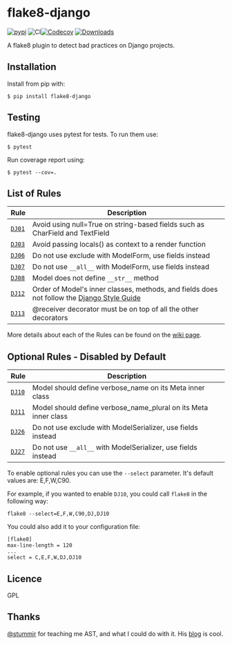 # flake8-django

[![pypi](https://img.shields.io/pypi/v/flake8-django.svg)](https://pypi.python.org/pypi/flake8-django/)
![CI](https://github.com/rocioar/flake8-django/workflows/CI/badge.svg)[![Codecov](https://codecov.io/gh/rocioar/flake8-django/branch/master/graph/badge.svg)](https://codecov.io/gh/rocioar/flake8-django)
[![Downloads](https://pepy.tech/badge/flake8-django)](https://pepy.tech/project/flake8-django)

A flake8 plugin to detect bad practices on Django projects.

## Installation

Install from pip with:

```
$ pip install flake8-django
```

## Testing

flake8-django uses pytest for tests. To run them use:

```
$ pytest
````

Run coverage report using:

```
$ pytest --cov=.
```

## List of Rules

| Rule | Description |
| ---- | ----------- |
| [`DJ01`](https://github.com/rocioar/flake8-django/wiki/%5BDJ01%5D-Avoid-using-null=True-on-string-based-fields-such-as-CharField-and-TextField) | Avoid using null=True on string-based fields such as CharField and TextField |
| [`DJ03`](https://github.com/rocioar/flake8-django/wiki/%5BDJ03%5D-Avoid-passing-locals()-as-context-to-a-render-function) | Avoid passing locals() as context to a render function |
| [`DJ06`](https://github.com/rocioar/flake8-django/wiki/%5BDJ06%5D-Do-not-use-exclude-with-ModelForm,-use-fields-instead) | Do not use exclude with ModelForm, use fields instead |
| [`DJ07`](https://github.com/rocioar/flake8-django/wiki/%5BDJ07%5D-Do-not-set-fields-to-'__all__'-on-ModelForm,-use-fields-instead) | Do not use `__all__` with ModelForm, use fields instead |
| [`DJ08`](https://github.com/rocioar/flake8-django/wiki/%5BDJ08%5D-Model-does-not-define-__str__-method) | Model does not define `__str__` method |
| [`DJ12`](https://github.com/rocioar/flake8-django/wiki/%5BDJ12%5D-Order-of-Model's-inner-classes,-methods,-and-fields-does-not-follow-the-Django-Style-Guide) | Order of Model's inner classes, methods, and fields does not follow the [Django Style Guide](https://docs.djangoproject.com/en/dev/internals/contributing/writing-code/coding-style/#model-style) |
| [`DJ13`](https://github.com/rocioar/flake8-django/wiki/DJ13---@receiver-decorator-must-be-on-top-of-all-the-other-decorators) | @receiver decorator must be on top of all the other decorators |

More details about each of the Rules can be found on the [wiki page](https://github.com/rocioar/flake8-django/wiki).

## Optional Rules - Disabled by Default

| Rule | Description |
| ---- | ----------- |
| [`DJ10`](https://github.com/rocioar/flake8-django/wiki/%5BDJ10%5D-Model-should-define-verbose_name-on-its-Meta-inner-class) | Model should define verbose_name on its Meta inner class |
| [`DJ11`](https://github.com/rocioar/flake8-django/wiki/%5BDJ11%5D-Model-should-define-verbose_name_plural-on-its-Meta-inner-class) | Model should define verbose_name_plural on its Meta inner class |
| [`DJ26`](https://github.com/rocioar/flake8-django/wiki/%5BDJ26%5D-Do-not-use-exclude-with-ModelSerializer,-use-fields-instead) | Do not use exclude with ModelSerializer, use fields instead |
| [`DJ27`](https://github.com/rocioar/flake8-django/wiki/%5BDJ27%5D-Do-not-use-__all__-with-ModelSerializer,-use-fields-instead) | Do not use `__all__` with ModelSerializer, use fields instead |

To enable optional rules you can use the `--select` parameter. It's default values are: E,F,W,C90.

For example, if you wanted to enable `DJ10`, you could call `flake8` in the following way:
```
flake8 --select=E,F,W,C90,DJ,DJ10
```

You could also add it to your configuration file:
```
[flake8]
max-line-length = 120
...
select = C,E,F,W,DJ,DJ10
```

## Licence

GPL

## Thanks

[@stummjr](https://github.com/stummjr) for teaching me AST, and what I could do with it. His [blog](https://stummjr.org/post/building-a-custom-flake8-plugin/) is cool.
